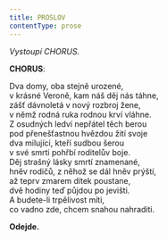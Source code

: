 ```yaml
---
title: PROSLOV
contentType: prose
---
```


<section>

_Vystoupí CHORUS._

**CHORUS**:

Dva domy, oba stejně urozené,  
v krásné Veroně, kam náš děj nás táhne,  
zášť dávnoletá v nový rozbroj žene,  
v němž rodná ruka rodnou krví vláhne.  
Z osudných ledví nepřátel těch berou  
pod přenešťastnou hvězdou žití svoje  
dva milující, kteří sudbou šerou  
v své smrti pohřbí roditelův boje.  
Děj strašný lásky smrtí znamenané,  
hněv rodičů, z něhož se dál hněv prýští,  
až teprv zmarem dítek poustane,  
dvě hodiny teď půjdou po jevišti.  
A budete-li trpělivost míti,  
co vadno zde, chcem snahou nahraditi.

__Odejde.__

</section>
